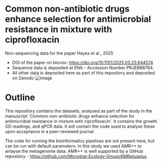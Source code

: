 # 	Common non-antibiotic drugs enhance selection for antimicrobial resistance in mixture with ciprofloxacin
Non-sequencing data for the paper Hayes et al., 2025

- DOI of the paper on biorxiv: https://doi.org/10.1101/2025.03.23.644574
- Sequence data is deposited at ENA - Accession Number PRJEB88784.
- All other data is deposited here as part of this repository and deposited on Zenodo ![image](https://github.com/user-attachments/assets/439bfb2c-e9b4-4e53-9c0a-0d0861c82a4f)


# Outline

This repository contains the datasets, analysed as part of the study in the manuscript 'Common non-antibiotic drugs enhance selection for antimicrobial resistance in mixture with ciprofloxacin'. It contains the growth OD readings, and qPCR data. It will contain the code used to analyse these upon acceptance in a peer-reviewed journal. 

The code for running the bioinformatics pipelines are not present here, but can be run with default parameters. In this study we used AMR++ to anlayse the metagenome data. AMR++ is well supported by a GitHub repository - https://github.com/Microbial-Ecology-Group/AMRplusplus. 

